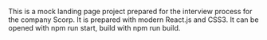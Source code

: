 This is a mock landing page project prepared for the interview process for the company Scorp. It is prepared with modern React.js and CSS3. It can be opened with npm run start, build with npm run build.
